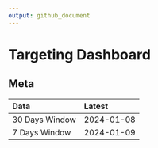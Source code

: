 ```yaml
---
output: github_document
---
```


# Targeting Dashboard



## Meta


|Data           |Latest     |
|:--------------|:----------|
|30 Days Window |2024-01-08 |
|7 Days Window  |2024-01-09 |
